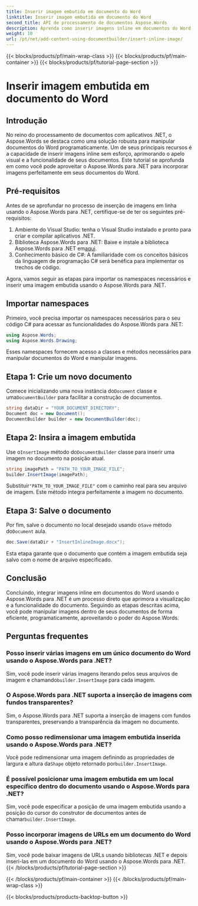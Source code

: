 ```yaml
---
title: Inserir imagem embutida em documento do Word
linktitle: Inserir imagem embutida em documento do Word
second_title: API de processamento de documentos Aspose.Words
description: Aprenda como inserir imagens inline em documentos do Word usando o Aspose.Words para .NET. Guia passo a passo com exemplos de código e perguntas frequentes incluídas.
weight: 10
url: /pt/net/add-content-using-documentbuilder/insert-inline-image/
---
```


{{< blocks/products/pf/main-wrap-class >}}
{{< blocks/products/pf/main-container >}}
{{< blocks/products/pf/tutorial-page-section >}}

# Inserir imagem embutida em documento do Word

## Introdução

No reino do processamento de documentos com aplicativos .NET, o Aspose.Words se destaca como uma solução robusta para manipular documentos do Word programaticamente. Um de seus principais recursos é a capacidade de inserir imagens inline sem esforço, aprimorando o apelo visual e a funcionalidade de seus documentos. Este tutorial se aprofunda em como você pode aproveitar o Aspose.Words para .NET para incorporar imagens perfeitamente em seus documentos do Word.

## Pré-requisitos

Antes de se aprofundar no processo de inserção de imagens em linha usando o Aspose.Words para .NET, certifique-se de ter os seguintes pré-requisitos:

1. Ambiente do Visual Studio: tenha o Visual Studio instalado e pronto para criar e compilar aplicativos .NET.
2.  Biblioteca Aspose.Words para .NET: Baixe e instale a biblioteca Aspose.Words para .NET em[aqui](https://releases.aspose.com/words/net/).
3. Conhecimento básico de C#: A familiaridade com os conceitos básicos da linguagem de programação C# será benéfica para implementar os trechos de código.

Agora, vamos seguir as etapas para importar os namespaces necessários e inserir uma imagem embutida usando o Aspose.Words para .NET.

## Importar namespaces

Primeiro, você precisa importar os namespaces necessários para o seu código C# para acessar as funcionalidades do Aspose.Words para .NET:

```csharp
using Aspose.Words;
using Aspose.Words.Drawing;
```

Esses namespaces fornecem acesso a classes e métodos necessários para manipular documentos do Word e manipular imagens.

## Etapa 1: Crie um novo documento

 Comece inicializando uma nova instância do`Document` classe e uma`DocumentBuilder` para facilitar a construção de documentos.

```csharp
string dataDir = "YOUR_DOCUMENT_DIRECTORY";
Document doc = new Document();
DocumentBuilder builder = new DocumentBuilder(doc);
```

## Etapa 2: Insira a imagem embutida

 Use o`InsertImage` método do`DocumentBuilder` classe para inserir uma imagem no documento na posição atual.

```csharp
string imagePath = "PATH_TO_YOUR_IMAGE_FILE";
builder.InsertImage(imagePath);
```

 Substituir`"PATH_TO_YOUR_IMAGE_FILE"` com o caminho real para seu arquivo de imagem. Este método integra perfeitamente a imagem no documento.

## Etapa 3: Salve o documento

 Por fim, salve o documento no local desejado usando o`Save` método do`Document` aula.

```csharp
doc.Save(dataDir + "InsertInlineImage.docx");
```

Esta etapa garante que o documento que contém a imagem embutida seja salvo com o nome de arquivo especificado.

## Conclusão

Concluindo, integrar imagens inline em documentos do Word usando o Aspose.Words para .NET é um processo direto que aprimora a visualização e a funcionalidade do documento. Seguindo as etapas descritas acima, você pode manipular imagens dentro de seus documentos de forma eficiente, programaticamente, aproveitando o poder do Aspose.Words.

## Perguntas frequentes

### Posso inserir várias imagens em um único documento do Word usando o Aspose.Words para .NET?
 Sim, você pode inserir várias imagens iterando pelos seus arquivos de imagem e chamando`builder.InsertImage` para cada imagem.

### O Aspose.Words para .NET suporta a inserção de imagens com fundos transparentes?
Sim, o Aspose.Words para .NET suporta a inserção de imagens com fundos transparentes, preservando a transparência da imagem no documento.

### Como posso redimensionar uma imagem embutida inserida usando o Aspose.Words para .NET?
 Você pode redimensionar uma imagem definindo as propriedades de largura e altura da`Shape` objeto retornado por`builder.InsertImage`.

### É possível posicionar uma imagem embutida em um local específico dentro do documento usando o Aspose.Words para .NET?
 Sim, você pode especificar a posição de uma imagem embutida usando a posição do cursor do construtor de documentos antes de chamar`builder.InsertImage`.

### Posso incorporar imagens de URLs em um documento do Word usando o Aspose.Words para .NET?
Sim, você pode baixar imagens de URLs usando bibliotecas .NET e depois inseri-las em um documento do Word usando o Aspose.Words para .NET.
{{< /blocks/products/pf/tutorial-page-section >}}

{{< /blocks/products/pf/main-container >}}
{{< /blocks/products/pf/main-wrap-class >}}

{{< blocks/products/products-backtop-button >}}
